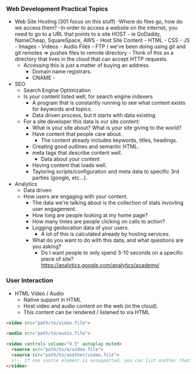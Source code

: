 
### Web Development Practical Topics
- Web Site  Hosting (301 focus on this stuff)
  -Where do files go, how do we access them?
    -In order to access a website on the internet, you need to go to a URL that points to a site HOST
      - ie GoDaddy, NameCheap, SquareSpace, AWS
        - Host Site Content
          - HTML
          - CSS
          - JS
          - Images
          - Videos
          - Audio Files
        - FTP / we've been doing using git and git remotes => pushes files to remote directory
      - Think of this as a directory that lives in the cloud that can accept HTTP requests.
    - Accessing this is just a matter of buying an address.
      - Domain name registrars. 
      - CNAME - 
- SEO 
  - Search Engine Optimization 
  - Is your content listed well, for search engine indexers
    - A program that is constantly running to see what content exists for keywords and topics.
    - Data driven process, but it starts with data existing.
  - For a site developer this data is our site content:
    - What is your site about? What is your site giving to the world?
    - Have content that people care about.
      - The content already includes keywords, titles, headings. 
    - Creating good outlines and semantic HTML. 
    - meta tags that describe content well. 
      - Data about your content
    - Having content that loads well.
    - Tayloring scripts/configuration and meta data to specific 3rd parties (google, etc...).
- Analytics 
  - Data driven
  - How users are engaging with your content.
    - The data we're talking about is the collection of stats invovling user engagement.
    - How long are people looking at my home page?
    - How many times are people clicking on calls to action?
    - Logging geolocation data of your users.
      - A lot of this is calculated already by hosting services.
    - What do you want to do with this data, and what questions are you asking?
      - Do I want people to only spend 3-10 seconds on a specific piece of site?
  https://analytics.google.com/analytics/academy/ 


### User Interaction 
- HTML Video / Audio
  - Native support in HTML
  - Host video and audio content on the web (in the cloud). 
  - This content can be rendered / listened to via HTML

```html 
<video src="path/to/video.file">

<audio scr="path/to/audio.file">

<video controls volume="0.5" autoplay muted> 
  <source scr="path/to/a/video.file">
  <source scr="path/to/another/video.file">
  <!-- If one source element is unsupported, you can list another that hopefully is supported, the first supported video will be used -->
</video>

```
